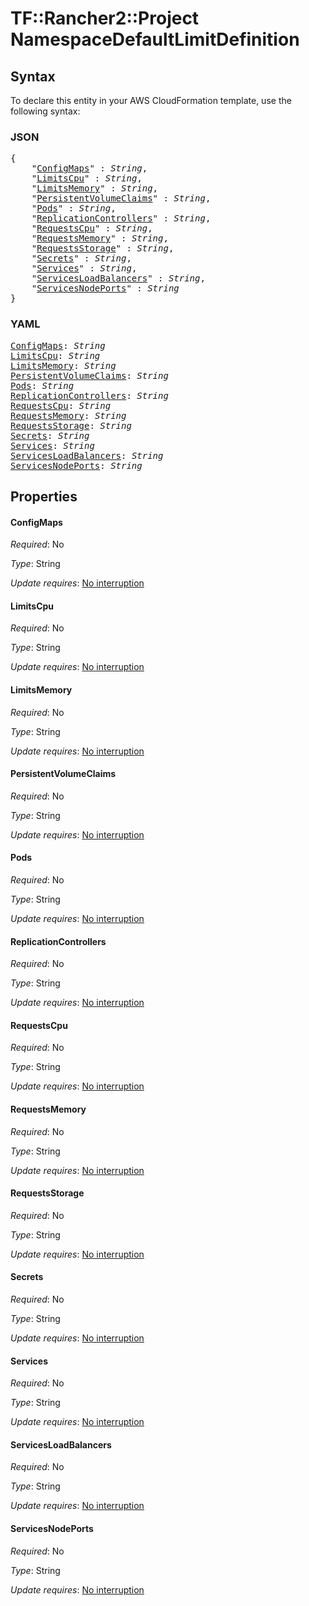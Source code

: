 # TF::Rancher2::Project NamespaceDefaultLimitDefinition

## Syntax

To declare this entity in your AWS CloudFormation template, use the following syntax:

### JSON

<pre>
{
    "<a href="#configmaps" title="ConfigMaps">ConfigMaps</a>" : <i>String</i>,
    "<a href="#limitscpu" title="LimitsCpu">LimitsCpu</a>" : <i>String</i>,
    "<a href="#limitsmemory" title="LimitsMemory">LimitsMemory</a>" : <i>String</i>,
    "<a href="#persistentvolumeclaims" title="PersistentVolumeClaims">PersistentVolumeClaims</a>" : <i>String</i>,
    "<a href="#pods" title="Pods">Pods</a>" : <i>String</i>,
    "<a href="#replicationcontrollers" title="ReplicationControllers">ReplicationControllers</a>" : <i>String</i>,
    "<a href="#requestscpu" title="RequestsCpu">RequestsCpu</a>" : <i>String</i>,
    "<a href="#requestsmemory" title="RequestsMemory">RequestsMemory</a>" : <i>String</i>,
    "<a href="#requestsstorage" title="RequestsStorage">RequestsStorage</a>" : <i>String</i>,
    "<a href="#secrets" title="Secrets">Secrets</a>" : <i>String</i>,
    "<a href="#services" title="Services">Services</a>" : <i>String</i>,
    "<a href="#servicesloadbalancers" title="ServicesLoadBalancers">ServicesLoadBalancers</a>" : <i>String</i>,
    "<a href="#servicesnodeports" title="ServicesNodePorts">ServicesNodePorts</a>" : <i>String</i>
}
</pre>

### YAML

<pre>
<a href="#configmaps" title="ConfigMaps">ConfigMaps</a>: <i>String</i>
<a href="#limitscpu" title="LimitsCpu">LimitsCpu</a>: <i>String</i>
<a href="#limitsmemory" title="LimitsMemory">LimitsMemory</a>: <i>String</i>
<a href="#persistentvolumeclaims" title="PersistentVolumeClaims">PersistentVolumeClaims</a>: <i>String</i>
<a href="#pods" title="Pods">Pods</a>: <i>String</i>
<a href="#replicationcontrollers" title="ReplicationControllers">ReplicationControllers</a>: <i>String</i>
<a href="#requestscpu" title="RequestsCpu">RequestsCpu</a>: <i>String</i>
<a href="#requestsmemory" title="RequestsMemory">RequestsMemory</a>: <i>String</i>
<a href="#requestsstorage" title="RequestsStorage">RequestsStorage</a>: <i>String</i>
<a href="#secrets" title="Secrets">Secrets</a>: <i>String</i>
<a href="#services" title="Services">Services</a>: <i>String</i>
<a href="#servicesloadbalancers" title="ServicesLoadBalancers">ServicesLoadBalancers</a>: <i>String</i>
<a href="#servicesnodeports" title="ServicesNodePorts">ServicesNodePorts</a>: <i>String</i>
</pre>

## Properties

#### ConfigMaps

_Required_: No

_Type_: String

_Update requires_: [No interruption](https://docs.aws.amazon.com/AWSCloudFormation/latest/UserGuide/using-cfn-updating-stacks-update-behaviors.html#update-no-interrupt)

#### LimitsCpu

_Required_: No

_Type_: String

_Update requires_: [No interruption](https://docs.aws.amazon.com/AWSCloudFormation/latest/UserGuide/using-cfn-updating-stacks-update-behaviors.html#update-no-interrupt)

#### LimitsMemory

_Required_: No

_Type_: String

_Update requires_: [No interruption](https://docs.aws.amazon.com/AWSCloudFormation/latest/UserGuide/using-cfn-updating-stacks-update-behaviors.html#update-no-interrupt)

#### PersistentVolumeClaims

_Required_: No

_Type_: String

_Update requires_: [No interruption](https://docs.aws.amazon.com/AWSCloudFormation/latest/UserGuide/using-cfn-updating-stacks-update-behaviors.html#update-no-interrupt)

#### Pods

_Required_: No

_Type_: String

_Update requires_: [No interruption](https://docs.aws.amazon.com/AWSCloudFormation/latest/UserGuide/using-cfn-updating-stacks-update-behaviors.html#update-no-interrupt)

#### ReplicationControllers

_Required_: No

_Type_: String

_Update requires_: [No interruption](https://docs.aws.amazon.com/AWSCloudFormation/latest/UserGuide/using-cfn-updating-stacks-update-behaviors.html#update-no-interrupt)

#### RequestsCpu

_Required_: No

_Type_: String

_Update requires_: [No interruption](https://docs.aws.amazon.com/AWSCloudFormation/latest/UserGuide/using-cfn-updating-stacks-update-behaviors.html#update-no-interrupt)

#### RequestsMemory

_Required_: No

_Type_: String

_Update requires_: [No interruption](https://docs.aws.amazon.com/AWSCloudFormation/latest/UserGuide/using-cfn-updating-stacks-update-behaviors.html#update-no-interrupt)

#### RequestsStorage

_Required_: No

_Type_: String

_Update requires_: [No interruption](https://docs.aws.amazon.com/AWSCloudFormation/latest/UserGuide/using-cfn-updating-stacks-update-behaviors.html#update-no-interrupt)

#### Secrets

_Required_: No

_Type_: String

_Update requires_: [No interruption](https://docs.aws.amazon.com/AWSCloudFormation/latest/UserGuide/using-cfn-updating-stacks-update-behaviors.html#update-no-interrupt)

#### Services

_Required_: No

_Type_: String

_Update requires_: [No interruption](https://docs.aws.amazon.com/AWSCloudFormation/latest/UserGuide/using-cfn-updating-stacks-update-behaviors.html#update-no-interrupt)

#### ServicesLoadBalancers

_Required_: No

_Type_: String

_Update requires_: [No interruption](https://docs.aws.amazon.com/AWSCloudFormation/latest/UserGuide/using-cfn-updating-stacks-update-behaviors.html#update-no-interrupt)

#### ServicesNodePorts

_Required_: No

_Type_: String

_Update requires_: [No interruption](https://docs.aws.amazon.com/AWSCloudFormation/latest/UserGuide/using-cfn-updating-stacks-update-behaviors.html#update-no-interrupt)

